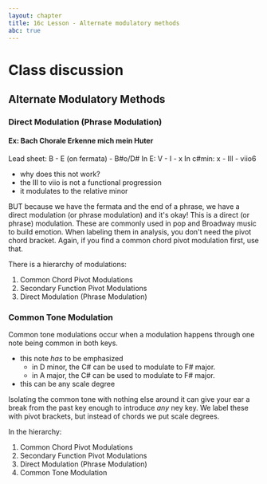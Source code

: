 ```yaml
---
layout: chapter
title: 16c Lesson - Alternate modulatory methods
abc: true
---
```


# Class discussion
## Alternate Modulatory Methods
### Direct Modulation (Phrase Modulation)
 #### Ex: Bach Chorale Erkenne mich mein Huter
 Lead sheet: B - E (on fermata) - B#o/D#
 In E: V - I - x
 In c#min: x - III - viio6
 - why does this not work?
  - the III to viio is not a functional progression
 - it modulates to the relative minor
 
 BUT because we have the fermata and the end of a phrase, we have a direct modulation (or phrase modulation) and it's okay!
 This is a direct (or phrase) modulation.
 These are commonly used in pop and Broadway music to build emotion. 
 When labeling them in analysis, you don't need the pivot chord bracket.
 Again, if you find a common chord pivot modulation first, use that.
 
 There is a hierarchy of modulations:
 1. Common Chord Pivot Modulations
 2. Secondary Function Pivot Modulations
 3. Direct Modulation (Phrase Modulation)
 
 ### Common Tone Modulation
Common tone modulations occur when a modulation happens through one note being common in both keys. 
- this note *has* to be emphasized
  - in D minor, the C# can be used to modulate to F# major. 
  - in A major, the C# can be used to modulate to F# major. 
- this can be any scale degree 

Isolating the common tone with nothing else around it can give your ear a break from the past key enough to introduce *any* ney key. 
We label these with pivot brackets, but instead of chords we put scale degrees. 

In the hierarchy:
1. Common Chord Pivot Modulations
2. Secondary Function Pivot Modulations
3. Direct Modulation (Phrase Modulation)
4. Common Tone Modulation 

